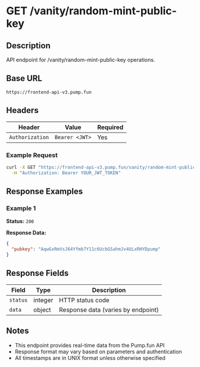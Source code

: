 # GET /vanity/random-mint-public-key

## Description
API endpoint for /vanity/random-mint-public-key operations.

## Base URL
`https://frontend-api-v3.pump.fun`

## Headers
| Header | Value | Required |
|--------|-------|----------|
| `Authorization` | `Bearer <JWT>` | Yes |

### Example Request
```bash
curl -X GET "https://frontend-api-v3.pump.fun/vanity/random-mint-public-key" \
  -H "Authorization: Bearer YOUR_JWT_TOKEN"
```

## Response Examples

### Example 1
**Status:** `200`

**Response Data:**
```json
{
  "pubkey": "AqwGxRmVsJ64Yfmb7Y11c6UcbGSahmJv4ULxRHYDpump"
}
```

## Response Fields
| Field | Type | Description |
|-------|------|-------------|
| `status` | integer | HTTP status code |
| `data` | object | Response data (varies by endpoint) |

## Notes
- This endpoint provides real-time data from the Pump.fun API
- Response format may vary based on parameters and authentication
- All timestamps are in UNIX format unless otherwise specified
